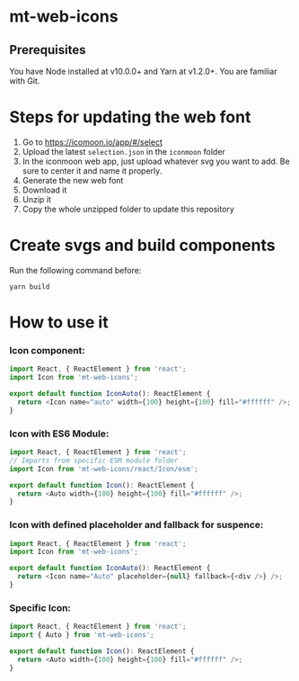 # mt-web-icons

## Prerequisites

You have Node installed at v10.0.0+ and Yarn at v1.2.0+.
You are familiar with Git.

# Steps for updating the web font

1. Go to https://icomoon.io/app/#/select
2. Upload the latest `selection.json` in the `iconmoon` folder
3. In the iconmoon web app, just upload whatever svg you want to add. Be sure to center it and name it properly.
4. Generate the new web font
5. Download it
6. Unzip it
7. Copy the whole unzipped folder to update this repository

# Create svgs and build components

Run the following command before:

```console
yarn build
```

# How to use it

### Icon component:

```javascript
import React, { ReactElement } from 'react';
import Icon from 'mt-web-icons';

export default function IconAuto(): ReactElement {
  return <Icon name="auto" width={100} height={100} fill="#ffffff" />;
}
```

### Icon with ES6 Module:

```javascript
import React, { ReactElement } from 'react';
// Imports from specific ESM module folder
import Icon from 'mt-web-icons/react/Icon/esm';

export default function Icon(): ReactElement {
  return <Auto width={100} height={100} fill="#ffffff" />;
}
```

### Icon with defined placeholder and fallback for suspence:

```javascript
import React, { ReactElement } from 'react';
import Icon from 'mt-web-icons';

export default function IconAuto(): ReactElement {
  return <Icon name="Auto" placeholder={null} fallback={<div />} />;
}
```

### Specific Icon:

```javascript
import React, { ReactElement } from 'react';
import { Auto } from 'mt-web-icons';

export default function Icon(): ReactElement {
  return <Auto width={100} height={100} fill="#ffffff" />;
}
```
